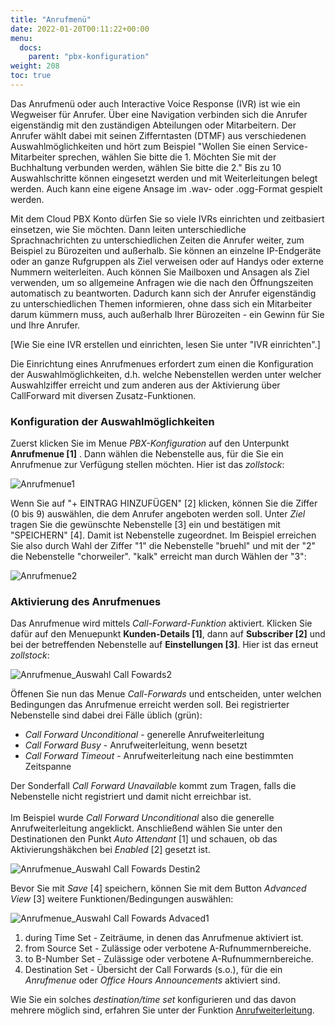 ```yaml
---
title: "Anrufmenü"
date: 2022-01-20T00:11:22+00:00
menu:
  docs:
    parent: "pbx-konfiguration"
weight: 208
toc: true
---
```


Das Anrufmenü oder auch Interactive Voice Response (IVR) ist wie ein Wegweiser für Anrufer. Über eine Navigation verbinden sich die Anrufer eigenständig mit den zuständigen Abteilungen oder Mitarbeitern. Der Anrufer wählt dabei mit seinen Zifferntasten (DTMF) aus verschiedenen Auswahlmöglichkeiten und hört zum Beispiel "Wollen Sie einen Service-Mitarbeiter sprechen, wählen Sie bitte die 1. Möchten Sie mit der Buchhaltung verbunden werden, wählen Sie bitte die 2." Bis zu 10 Auswahlschritte können eingesetzt werden und mit Weiterleitungen belegt werden. Auch kann eine eigene Ansage im .wav- oder .ogg-Format gespielt werden.

Mit dem Cloud PBX Konto dürfen Sie so viele IVRs einrichten und zeitbasiert einsetzen, wie Sie möchten. Dann leiten unterschiedliche Sprachnachrichten zu unterschiedlichen Zeiten die Anrufer weiter, zum Beispiel zu Bürozeiten und außerhalb. Sie können an einzelne IP-Endgeräte oder an ganze Rufgruppen als Ziel verweisen oder auf Handys oder externe Nummern weiterleiten. Auch können Sie Mailboxen und Ansagen als Ziel verwenden, um so allgemeine Anfragen wie die nach den Öffnungszeiten automatisch zu beantworten. Dadurch kann sich der Anrufer eigenständig zu unterschiedlichen Themen informieren, ohne dass sich ein Mitarbeiter darum kümmern muss, auch außerhalb Ihrer Bürozeiten - ein Gewinn für Sie und Ihre Anrufer.

[Wie Sie eine IVR erstellen und einrichten, lesen Sie unter "IVR einrichten".]

Die Einrichtung eines Anrufmenues erfordert zum einen die Konfiguration der Auswahlmöglichkeiten, d.h. welche Nebenstellen werden unter welcher Auswahlziffer erreicht und zum anderen aus der Aktivierung über CallForward mit diversen Zusatz-Funktionen.

### Konfiguration der Auswahlmöglichkeiten

Zuerst klicken Sie im Menue *PBX-Konfiguration* auf den Unterpunkt **Anrufmenue [1]** . Dann wählen die Nebenstelle aus, für die Sie ein Anrufmenue zur Verfügung stellen möchten. Hier ist das *zollstock*: 

![Anrufmenue1](https://user-images.githubusercontent.com/98753538/160846360-54337494-1f96-4b50-80b8-d2e97e1faf83.jpg)

Wenn Sie auf "+ EINTRAG HINZUFÜGEN" [2] klicken, können Sie die Ziffer (0 bis 9) auswählen, die dem Anrufer angeboten werden soll. Unter *Ziel* tragen Sie die  gewünschte Nebenstelle [3] ein und bestätigen mit "SPEICHERN" [4]. Damit ist Nebenstelle zugeordnet. Im Beispiel erreichen Sie also durch Wahl der Ziffer "1" die Nebenstelle "bruehl" und mit der "2" die Nebenstelle "chorweiler". "kalk" erreicht man durch Wählen der "3":

![Anrufmenue2](https://user-images.githubusercontent.com/98753538/160850022-5ade644d-12c3-4450-856b-9f4c246edfa0.jpg)


### Aktivierung des Anrufmenues

Das Anrufmenue wird mittels *Call-Forward-Funktion* aktiviert. Klicken Sie dafür auf den Menuepunkt **Kunden-Details [1]**, dann auf **Subscriber [2]** und bei der betreffenden Nebenstelle auf **Einstellungen [3]**. Hier ist das erneut *zollstock*:

![Anrufmenue_Auswahl Call Fowards2](https://user-images.githubusercontent.com/98753538/161062432-8a60e0e0-83ac-46ff-876a-e1bb67cc1e24.jpg)

Öffenen Sie nun das Menue *Call-Forwards* und entscheiden, unter welchen Bedingungen das Anrufmenue erreicht werden soll. Bei registrierter Nebenstelle sind dabei drei Fälle üblich (grün):
 
 * *Call Forward Unconditional* - generelle Anrufweiterleitung
 * *Call Forward Busy* - Anrufweiterleitung, wenn besetzt
 * *Call Forward Timeout* - Anrufweiterleitung nach eine bestimmten Zeitspanne

Der Sonderfall *Call Forward Unavailable* kommt zum Tragen, falls die Nebenstelle nicht registriert und damit nicht erreichbar ist. <br>
<br>
Im Beispiel wurde *Call Forward Unconditional* also die generelle Anrufweiterleitung angeklickt. Anschließend wählen Sie unter den Destinationen den Punkt *Auto Attendant* [1] und schauen, ob das Aktivierungshäkchen bei *Enabled* [2] gesetzt ist. 

![Anrufmenue_Auswahl Call Fowards Destin2](https://user-images.githubusercontent.com/98753538/161059358-8b507405-d193-409e-8dc7-7fb08781c4b5.jpg)

Bevor Sie mit *Save* [4] speichern, können Sie mit dem Button *Advanced View* [3] weitere Funktionen/Bedingungen auswählen:

![Anrufmenue_Auswahl Call Fowards Advaced1](https://user-images.githubusercontent.com/98753538/161068276-a0d06f14-d03e-4071-bc35-bc381239c6a8.jpg)

1. during Time Set - Zeiträume, in denen das Anrufmenue aktiviert ist.
2. from Source Set - Zulässige oder verbotene A-Rufnummernbereiche.
3. to B-Number Set - Zulässige oder verbotene A-Rufnummernbereiche.
4. Destination Set - Übersicht der Call Forwards (s.o.), für die ein *Anrufmenue* oder *Office Hours Announcements* aktiviert sind.

Wie Sie ein solches *destination/time set* konfigurieren und das davon mehrere möglich sind, erfahren Sie unter der Funktion [Anrufweiterleitung](https://cloudpbx-doku.netcologne.de/docs/funktionen/anrufweiterleitung/).
